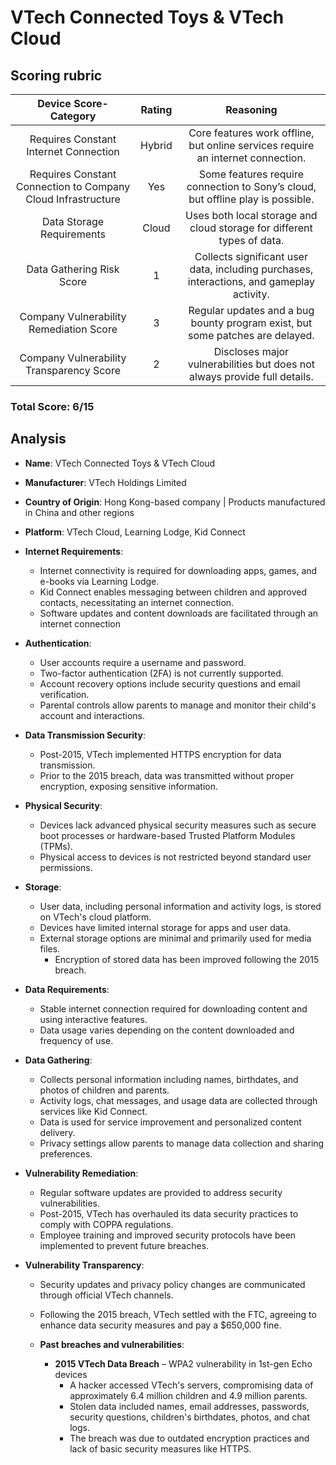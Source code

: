 # VTech Connected Toys & VTech Cloud

## Scoring rubric
| Device Score-Category |  Rating | Reasoning | 
| :---: | :---: | :---: | 
| Requires Constant Internet Connection | Hybrid | Core features work offline, but online services require an internet connection. |
| Requires Constant Connection to Company Cloud Infrastructure | Yes | Some features require connection to Sony’s cloud, but offline play is possible. |
| Data Storage Requirements | Cloud | Uses both local storage and cloud storage for different types of data. |
| Data Gathering Risk Score | 1 | Collects significant user data, including purchases, interactions, and gameplay activity. |
| Company Vulnerability Remediation Score | 3 | Regular updates and a bug bounty program exist, but some patches are delayed. |
| Company Vulnerability Transparency Score | 2 | Discloses major vulnerabilities but does not always provide full details. | 

### Total Score: 6/15

## Analysis  
- **Name**: VTech Connected Toys & VTech Cloud
- **Manufacturer**: VTech Holdings Limited
- **Country of Origin**: Hong Kong-based company | Products manufactured in China and other regions
- **Platform**: VTech Cloud, Learning Lodge, Kid Connect​

- **Internet Requirements**:  
    - Internet connectivity is required for downloading apps, games, and e-books via Learning Lodge.
    - Kid Connect enables messaging between children and approved contacts, necessitating an internet connection.
    - Software updates and content downloads are facilitated through an internet connection

- **Authentication**:  
    - User accounts require a username and password.
    - Two-factor authentication (2FA) is not currently supported.
    - Account recovery options include security questions and email verification.
    - Parental controls allow parents to manage and monitor their child's account and interactions.

- **Data Transmission Security**:  
    - Post-2015, VTech implemented HTTPS encryption for data transmission.
    - Prior to the 2015 breach, data was transmitted without proper encryption, exposing sensitive information.​

- **Physical Security**:  
    - Devices lack advanced physical security measures such as secure boot processes or hardware-based Trusted Platform Modules (TPMs).
    - Physical access to devices is not restricted beyond standard user permissions.

- **Storage**:  
    - User data, including personal information and activity logs, is stored on VTech's cloud platform.
    - Devices have limited internal storage for apps and user data.
    - External storage options are minimal and primarily used for media files.
      - Encryption of stored data has been improved following the 2015 breach.

- **Data Requirements**:  
    - Stable internet connection required for downloading content and using interactive features.
    - Data usage varies depending on the content downloaded and frequency of use.

- **Data Gathering**:  
    - Collects personal information including names, birthdates, and photos of children and parents.
    - Activity logs, chat messages, and usage data are collected through services like Kid Connect.
    - Data is used for service improvement and personalized content delivery.
    - Privacy settings allow parents to manage data collection and sharing preferences.

- **Vulnerability Remediation**:  
    - Regular software updates are provided to address security vulnerabilities.
    - Post-2015, VTech has overhauled its data security practices to comply with COPPA regulations.
    - Employee training and improved security protocols have been implemented to prevent future breaches.
      
- **Vulnerability Transparency**:  
    - Security updates and privacy policy changes are communicated through official VTech channels.
    - Following the 2015 breach, VTech settled with the FTC, agreeing to enhance data security measures and pay a $650,000 fine.
 
    - **Past breaches and vulnerabilities**:  
        - **2015 VTech Data Breach** –  WPA2 vulnerability in 1st-gen Echo devices
          - A hacker accessed VTech's servers, compromising data of approximately 6.4 million children and 4.9 million parents.
          - Stolen data included names, email addresses, passwords, security questions, children's birthdates, photos, and chat logs.
          - The breach was due to outdated encryption practices and lack of basic security measures like HTTPS.
        
